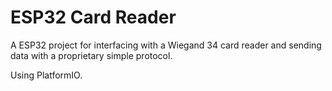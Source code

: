 # ESP32 Card Reader

A ESP32 project for interfacing with a Wiegand 34 card reader and sending data with a proprietary simple protocol. 

Using PlatformIO.
